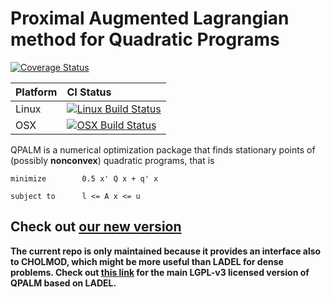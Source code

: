 # Proximal Augmented Lagrangian method for Quadratic Programs

[![Coverage Status](https://coveralls.io/repos/github/Benny44/QPALM/badge.svg?branch=master)](https://coveralls.io/github/Benny44/QPALM?branch=master)

Platform | CI Status
---------|:---------
Linux    | [![Linux Build Status](https://travis-ci.org/Benny44/QPALM.svg?env=BADGE=linux&branch=master)](https://travis-ci.com/Benny44/QPALM)
OSX      | [![OSX Build Status](https://travis-ci.org/Benny44/QPALM.svg?env=BADGE=osx&branch=master)](https://travis-ci.com/Benny44/QPALM)

QPALM is a numerical optimization package that finds stationary points of (possibly **nonconvex**) quadratic programs, that is 
```
minimize        0.5 x' Q x + q' x

subject to      l <= A x <= u
```

## Check out [our new version](https://github.com/Benny44/QPALM_vLADEL)
**The current repo is only maintained because it provides an interface also to CHOLMOD, which might be more useful than LADEL for dense problems. Check out [this link](https://github.com/Benny44/QPALM_vLADEL) for the main LGPL-v3 licensed version of QPALM based on LADEL.**



<!-- ## Installation

First of all, clone this repo with all the submodules! For this, run
```
git clone https://github.com/Benny44/QPALM.git
git submodule update --init --recursive
```

### **Matlab**
* To install the mex interface of QPALM, add QPALM and its subfolders to the matlab path. Then run qpalm_make.m. You can test whether QPALM is working using 
the examples/qpalm_mex_demo.m and examples/qpalm_mex_nonconvex_demo.m.
### **C**
* To install a C-callable library, check [Bintray](https://bintray.com/benny44/generic/QPALM) for the binaries. These were compiled against [lapack](https://anaconda.org/conda-forge/lapack) from conda. So install miniconda and run the following commands
```
conda install -c conda-forge lapack
export LD_LIBRARY_PATH=path-to-miniconda/lib/:$LD_LIBRARY_PATH
export LD_LIBRARY_PATH=path-to-qpalm-binaries/lib/:$LD_LIBRARY_PATH
```
### **Python**
The python interface has been compiled for python version 3.7. If you want to use a different version, do your own install with the instructions on custom compilation below.

Follow the instructions for installing the C-library above. Then in an open terminal, do
```
export LD_LIBRARY_PATH=path-to-qpalm-binaries/interfaces/python/build/lib/:$LD_LIBRARY_PATH
python3 path-to-qpalm-binaries/interfaces/python/qpalm_python_demo.py
```

### **Julia**
See [QPALM.jl](https://github.com/kul-forbes/QPALM.jl/tree/856c70d2be99a24e5d9a6391be45cf40c48947d4) for the instructions on installing the Julia interface.

## Custom Compilation
If you wish to do a custom compilation of the shared libraries, take a look at buildCustom.sh. First install the dependencies
```
conda install -c conda-forge lapack
```

Then change the following lines near the top of the script
```
export MINICONDA_LIB=path-to-miniconda/lib
export MINICONDA_INCLUDE=path-to-miniconda/include
```

Furthermore, change the cmake line to have whatever flags you want. To build the release version (with tests), use
```
cmake $curdir -DCMAKE_BUILD_TYPE=release -DCOVERAGE=ON
```
To build the python interface, use instead
```
cmake path-to-QPALM -DCMAKE_BUILD_TYPE=release -DINTERFACES=OFF -DUNITTESTS=OFF -DPYTHON=ON
```

Finally, run the buildCustom.sh script
```
chmod 755 buildCustom.sh
./buildCustom.sh
```

## Code Examples

Basic demos are available for the different ways to call the solver:
* For the mex interface of QPALM, check out examples/qpalm_mex_demo.m and examples/qpalm_mex_nonconvex_demo.m.
* For the C-version of QPALM, check out examples/qpalm_demo.c.
* For the python interface of QPALM, check out interfaces/python/qpalm_python_demo.py.
* For the Julia interface of QPALM, check out any of the files in interfaces/QPALM.jl/test/. -->

<!-- ## Documentation

You can now find the the documentation [here](https://benny44.github.io/QPALM/). This includes all information you need to get started using QPALM.

## Benchmarks

Check out the paper below for detailed benchmark tests comparing QPALM with state-of-the-art solvers.

## Citing

If you use QPALM in your research, please cite the following paper
```
@inproceedings{hermans2019qpalm,
	author      = {Hermans, B. and Themelis, A. and Patrinos, P.},
	booktitle   = {58th IEEE Conference on Decision and Control},
	title       = {{QPALM}: {A} {N}ewton-type {P}roximal {A}ugmented {L}agrangian {M}ethod for {Q}uadratic {P}rograms},
	year        = {2019},
	volume      = {},
	number      = {},
	pages       = {},
	doi         = {},
	issn        = {},
	month       = {Dec.},
}
```

## License

QPALM is licensed under GPL v3.0. Some modules are used in this software: 
* Suitesparse: authored by Tim Davis. Each of its modules is licensed separately, see [suitesparse/LICENSE.txt](https://github.com/jluttine/suitesparse/blob/e409f9fb39181ea86718dbf91ce39c2c7e6c3dcd/LICENSE.txt). The main module used in QPALM is CHOLMOD.
* Intel MKL: authored by the Intel Corporation and licensed under the Intel Simplified Software License.
* LOBPCG: the version of LOBPCG used here was written by Ben Hermans and licensed under the GNU Lesser General Public License v3.0, see [LOBPCG/LICENSE](https://github.com/Benny44/LOBPCG/blob/master/LICENSE).
* LAPACK: authored by The University of Tennessee and The University of Tennessee Research Foundation, The University of California Berkeley, and The University of Colorado Denver, and licensed under BSD-3, see [here](https://github.com/Reference-LAPACK/lapack/blob/master/LICENSE).
* Minunit: a minimal unit testing framework for C, modified from the version by David Siñuela Pastor and licensed under MIT, see [here](https://github.com/siu/minunit/blob/master/MIT-LICENSE.txt). -->

